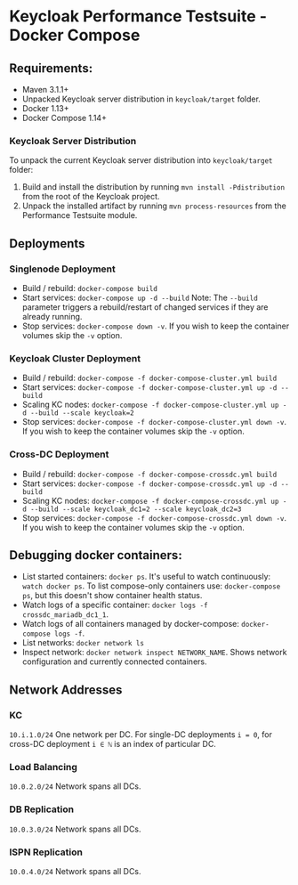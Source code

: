 # Keycloak Performance Testsuite - Docker Compose

## Requirements:
- Maven 3.1.1+
- Unpacked Keycloak server distribution in `keycloak/target` folder.
- Docker 1.13+
- Docker Compose 1.14+

### Keycloak Server Distribution
To unpack the current Keycloak server distribution into `keycloak/target` folder:
1. Build and install the distribution by running `mvn install -Pdistribution` from the root of the Keycloak project.
2. Unpack the installed artifact by running `mvn process-resources` from the Performance Testsuite module.

## Deployments

### Singlenode Deployment
- Build / rebuild: `docker-compose build`
- Start services: `docker-compose up -d --build`
  Note: The `--build` parameter triggers a rebuild/restart of changed services if they are already running.
- Stop services: `docker-compose down -v`. If you wish to keep the container volumes skip the `-v` option.

### Keycloak Cluster Deployment
- Build / rebuild: `docker-compose -f docker-compose-cluster.yml build`
- Start services: `docker-compose -f docker-compose-cluster.yml up -d --build`
- Scaling KC nodes: `docker-compose -f docker-compose-cluster.yml up -d --build --scale keycloak=2`
- Stop services: `docker-compose -f docker-compose-cluster.yml down -v`. If you wish to keep the container volumes skip the `-v` option.

### Cross-DC Deployment
- Build / rebuild: `docker-compose -f docker-compose-crossdc.yml build`
- Start services: `docker-compose -f docker-compose-crossdc.yml up -d --build`
- Scaling KC nodes: `docker-compose -f docker-compose-crossdc.yml up -d --build --scale keycloak_dc1=2 --scale keycloak_dc2=3`
- Stop services: `docker-compose -f docker-compose-crossdc.yml down -v`. If you wish to keep the container volumes skip the `-v` option.

## Debugging docker containers:
- List started containers: `docker ps`. It's useful to watch continuously: `watch docker ps`.
  To list compose-only containers use: `docker-compose ps`, but this doesn't show container health status.
- Watch logs of a specific container: `docker logs -f crossdc_mariadb_dc1_1`.
- Watch logs of all containers managed by docker-compose: `docker-compose logs -f`.
- List networks: `docker network ls`
- Inspect network: `docker network inspect NETWORK_NAME`. Shows network configuration and currently connected containers.

## Network Addresses
### KC
`10.i.1.0/24` One network per DC. For single-DC deployments `i = 0`, for cross-DC deployment `i ∈ ℕ` is an index of particular DC.
### Load Balancing
`10.0.2.0/24` Network spans all DCs.
### DB Replication
`10.0.3.0/24` Network spans all DCs.
### ISPN Replication
`10.0.4.0/24` Network spans all DCs.
